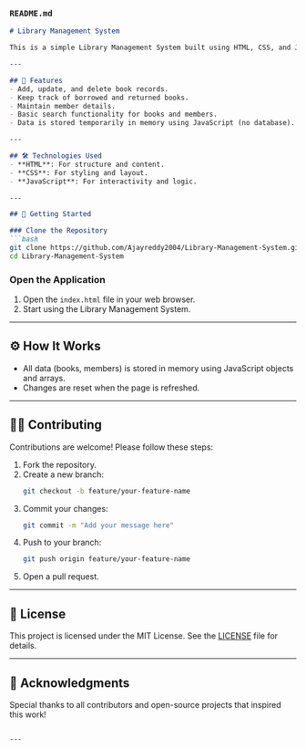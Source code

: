 
### **`README.md`**

```markdown
# Library Management System

This is a simple Library Management System built using HTML, CSS, and JavaScript. It provides basic functionalities for managing books and members without the need for a database.

---

## 📂 Features
- Add, update, and delete book records.
- Keep track of borrowed and returned books.
- Maintain member details.
- Basic search functionality for books and members.
- Data is stored temporarily in memory using JavaScript (no database).

---

## 🛠️ Technologies Used
- **HTML**: For structure and content.
- **CSS**: For styling and layout.
- **JavaScript**: For interactivity and logic.

---

## 🚀 Getting Started

### Clone the Repository
```bash
git clone https://github.com/Ajayreddy2004/Library-Management-System.git
cd Library-Management-System
```

### Open the Application
1. Open the `index.html` file in your web browser.
2. Start using the Library Management System.

---

## ⚙️ How It Works
- All data (books, members) is stored in memory using JavaScript objects and arrays.
- Changes are reset when the page is refreshed.

---

## 🧑‍💻 Contributing
Contributions are welcome! Please follow these steps:
1. Fork the repository.
2. Create a new branch:
   ```bash
   git checkout -b feature/your-feature-name
   ```
3. Commit your changes:
   ```bash
   git commit -m "Add your message here"
   ```
4. Push to your branch:
   ```bash
   git push origin feature/your-feature-name
   ```
5. Open a pull request.

---

## 📄 License
This project is licensed under the MIT License. See the [LICENSE](LICENSE) file for details.

---

## 🤝 Acknowledgments
Special thanks to all contributors and open-source projects that inspired this work!
```

---


